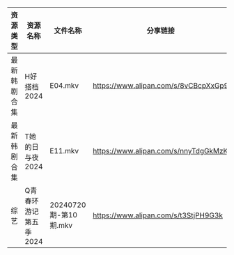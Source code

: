 | 资源类型   | 资源名称          | 文件名称               | 分享链接                                 | 更新时间                |
| ------ | ------------- | ------------------ | ------------------------------------ | ------------------- |
| 最新韩剧合集 | H好搭档2024      | E04.mkv            | https://www.alipan.com/s/8vCBcpXxGp9 | 2024-07-21 00:05:25 |
| 最新韩剧合集 | T她的日与夜2024    | E11.mkv            | https://www.alipan.com/s/nnyTdgGkMzK | 2024-07-21 00:09:00 |
| 综艺     | Q青春环游记第五季2024 | 20240720期-第10期.mkv | https://www.alipan.com/s/t3StjPH9G3k | 2024-07-21 00:07:52 |

